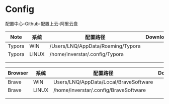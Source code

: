 # Config
配置中心-Github-配置上云-阿里云盘

| Note   | 系统  | 配置路径                          | Download |
| ------ | ----- | --------------------------------- | -------- |
| Typora | WIN   | /Users/LNQ/AppData/Roaming/Typora |          |
| Typora | LINUX | /home/inverstar/.config/Typora    |          |
|        |       |                                   |          |
|        |       |                                   |          |



| Browser | 系统  | 配置路径                              | Download |
| ------- | ----- | ------------------------------------- | -------- |
| Brave   | WIN   | Users/LNQ/AppData/Local/BraveSoftware |          |
| Brave   | LINUX | /home/inverstar/.config/BraveSoftware |          |
|         |       |                                       |          |
|         |       |                                       |          |



